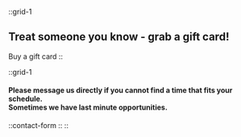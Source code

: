 ::grid-1
## Treat someone you know - grab a gift card!

Buy a gift card
::


::grid-1
#### Please message us directly if you cannot find a time that fits your schedule.<br /> Sometimes we have last minute opportunities.
::contact-form
::
::
